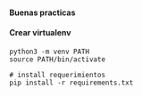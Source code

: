 #### Buenas practicas

#### Crear virtualenv

```
python3 -m venv PATH
source PATH/bin/activate

# install requerimientos
pip install -r requirements.txt
```